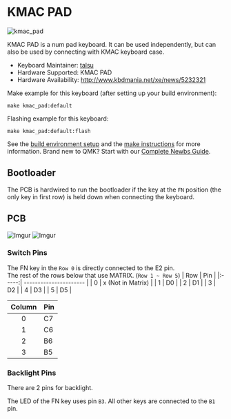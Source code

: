 # KMAC PAD

![kmac_pad](https://i.imgur.com/4P1ybgNl.jpg)

KMAC PAD is a num pad keyboard.
It can be used independently, but can also be used by connecting with KMAC keyboard case.

* Keyboard Maintainer: [talsu](https://github.com/talsu)
* Hardware Supported: KMAC PAD
* Hardware Availability: http://www.kbdmania.net/xe/news/5232321

Make example for this keyboard (after setting up your build environment):

    make kmac_pad:default
    
Flashing example for this keyboard:

    make kmac_pad:default:flash

See the [build environment setup](https://docs.qmk.fm/#/getting_started_build_tools) and the [make instructions](https://docs.qmk.fm/#/getting_started_make_guide) for more information. Brand new to QMK? Start with our [Complete Newbs Guide](https://docs.qmk.fm/#/newbs).

## Bootloader

The PCB is hardwired to run the bootloader if the key at the `FN` position (the only key in first row) is held down when connecting the keyboard.

## PCB

![Imgur](https://i.imgur.com/ML66cvfl.jpg)
![Imgur](https://i.imgur.com/Kr2Wdtkl.jpg)

### Switch Pins

The FN key in the `Row 0` is directly connected to the E2 pin.   
The rest of the rows below that use MATRIX. (`Row 1 ~ Row 5`)
| Row   | Pin                    |
|:-----:| ---------------------- |
| 0     | x (Not in Matrix)      |
| 1     | D0                     |
| 2     | D1                     |
| 3     | D2                     |
| 4     | D3                     |
| 5     | D5                     |

| Column | Pin                   |
|:------:| --------------------- |
| 0      | C7                    |
| 1      | C6                    |
| 2      | B6                    |
| 3      | B5                    |

### Backlight Pins

There are 2 pins for backlight.

The LED of the FN key uses pin `B3`.
All other keys are connected to the `B1` pin.
